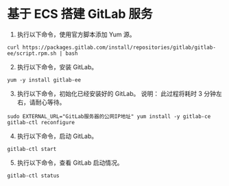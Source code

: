 # 基于 ECS 搭建 GitLab 服务

1.  执行以下命令，使用官方脚本添加 Yum 源。

```
curl https://packages.gitlab.com/install/repositories/gitlab/gitlab-ee/script.rpm.sh | bash
```

2.  执行以下命令，安装 GitLab。

```
yum -y install gitlab-ee
```

3.  执行以下命令，初始化已经安装好的 GitLab。
    说明： 此过程将耗时 3 分钟左右，请耐心等待。

```
sudo EXTERNAL_URL="GitLab服务器的公网IP地址" yum install -y gitlab-ce
gitlab-ctl reconfigure
```

4.  执行以下命令，启动 GitLab。

```
gitlab-ctl start
```

5.  执行以下命令，查看 GitLab 启动情况。

```
gitlab-ctl status
```
